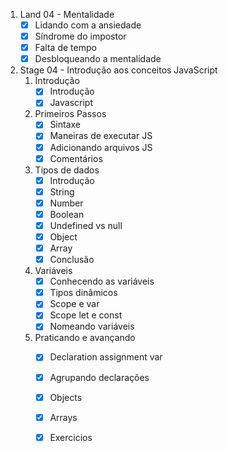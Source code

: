 1. Land 04 - Mentalidade
	- [x] Lidando com a ansiedade
	- [x] Síndrome do impostor
	- [x] Falta de tempo
	- [x] Desbloqueando a mentalidade
2. Stage 04 - Introdução aos conceitos JavaScript
	1. Introdução
		- [x] Introdução
		- [x] Javascript
	2. Primeiros Passos
		- [x] Sintaxe
		- [x] Maneiras de executar JS
		- [x] Adicionando arquivos JS
		- [x] Comentários
	3. Tipos de dados
		- [x] Introdução
		- [x] String
		- [x] Number
		- [x] Boolean
		- [x] Undefined vs null
		- [x] Object
		- [x] Array
		- [x] Conclusão
	4. Variáveis
		- [x] Conhecendo as variáveis
		- [x] Tipos dinâmicos
		- [x] Scope e var
		- [x] Scope let e const
		- [x] Nomeando variáveis
	5. Praticando e avançando
		- [x] Declaration assignment var
		- [x] Agrupando declarações
		- [x] Objects
		- [x] Arrays
		- [x] Exercicios

